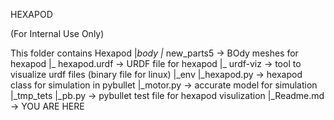 HEXAPOD

(For Internal Use Only)

This folder contains
Hexapod
|_body
  |_ new_parts5 -> BOdy meshes for hexapod
  |_ hexapod.urdf -> URDF file for hexapod
  |_ urdf-viz -> tool to visualize urdf files (binary file for linux)
|_env
  |_hexapod.py -> hexapod class for simulation in pybullet
  |_motor.py -> accurate model for simulation
|_tmp_tets
  |_pb.py -> pybullet test file for hexapod visulization
|_Readme.md -> YOU ARE HERE



